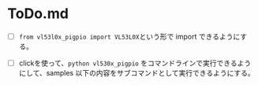 # ToDo.md

- [ ] `from vl53l0x_pigpio import VL53L0X`という形で import できるようにする。
- [ ] clickを使って、`python vl530x_pigpio` をコマンドラインで実行できるようにして、samples 以下の内容をサブコマンドとして実行できるようにする。

